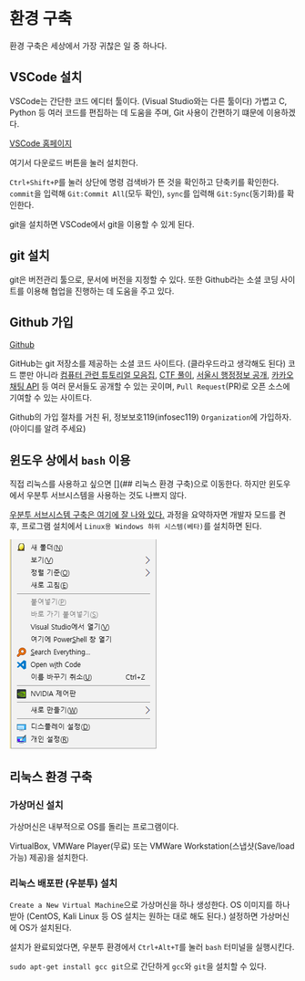 # 환경 구축

환경 구축은 세상에서 가장 귀찮은 일 중 하나다.

## VSCode 설치

VSCode는 간단한 코드 에디터 툴이다. (Visual Studio와는 다른 툴이다)
가볍고 C, Python 등 여러 코드를 편집하는 데 도움을 주며, Git 사용이 간편하기 떄문에 이용하겠다.

[VSCode 홈페이지](https://code.visualstudio.com/)

여기서 다운로드 버튼을 눌러 설치한다.

`Ctrl+Shift+P`를 눌러 상단에 명령 검색바가 뜬 것을 확인하고 단축키를 확인한다.
`commit`을 입력해 `Git:Commit All`(모두 확인),
`sync`를 입력해 `Git:Sync`(동기화)를 확인한다.

git을 설치하면 VSCode에서 git을 이용할 수 있게 된다.

## git 설치

git은 버전관리 툴으로, 문서에 버전을 지정할 수 있다.
또한 Github라는 소셜 코딩 사이트를 이용해 협업을 진행하는 데 도움을 주고 있다.


## Github 가입

[Github](https://github.com/)

GitHub는 git 저장소를 제공하는 소셜 코드 사이트다. (클라우드라고 생각해도 된다)
코드 뿐만 아니라
    [컴퓨터 관련 튜토리얼 모음집](https://github.com/sindresorhus/awesome),
    [CTF 풀이](https://github.com/apsdehal/awesome-ctf),
    [서울시 행정정보 공개](https://github.com/seoul-opengov/opengov),
    [카카오 채팅 API](https://github.com/kakaochatfriend/KakaoChatFriendAPI)
등 여러 문서들도 공개할 수 있는 곳이며, `Pull Request`(PR)로 오픈 소스에 기여할 수 있는 사이트다.

Github의 가입 절차를 거친 뒤, 정보보호119(infosec119) `Organization`에 가입하자. (아이디를 알려 주세요)

## 윈도우 상에서 `bash` 이용

직접 리눅스를 사용하고 싶으면 [](## 리눅스 환경 구축)으로 이동한다.
하지만 윈도우에서 우분투 서브시스템을 사용하는 것도 나쁘지 않다.

[우분투 서브시스템 구축은 여기에 잘 나와 있다.](http://prolite.tistory.com/830)
과정을 요약하자면 개발자 모드를 켠 후, 프로그램 설치에서 `Linux용 Windows 하위 시스템(베타)`를 설치하면 된다.

![Shift 키를 누른 채로 마우스 우클릭하여 [여기서 PowerShell 창 열기]를 클릭한다.](.\images\20180318_133506_1.png)

## 리눅스 환경 구축

### 가상머신 설치

가상머신은 내부적으로 OS를 돌리는 프로그램이다.

VirtualBox, VMWare Player(무료) 또는 VMWare Workstation(스냅샷(Save/load 가능) 제공)을 설치한다.

### 리눅스 배포판 (우분투) 설치

`Create a New Virtual Machine`으로 가상머신을 하나 생성한다.
OS 이미지를 하나 받아 (CentOS, Kali Linux 등 OS 설치는 원하는 대로 해도 된다.) 설정하면 가상머신에 OS가 설치된다.

설치가 완료되었다면, 우분투 환경에서 `Ctrl+Alt+T`를 눌러 `bash` 터미널을 실행시킨다.

`sudo apt-get install gcc git`으로 간단하게 `gcc`와 `git`을 설치할 수 있다.
